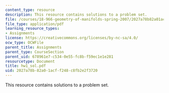 ```yaml
---
content_type: resource
description: This resource contains solutions to a problem set.
file: /courses/18-966-geometry-of-manifolds-spring-2007/2027a78b82a01acff248c8fb2e2f3720_hw1_sol.pdf
file_type: application/pdf
learning_resource_types:
- Assignments
license: https://creativecommons.org/licenses/by-nc-sa/4.0/
ocw_type: OCWFile
parent_title: Assignments
parent_type: CourseSection
parent_uid: 678961e7-c534-0e55-fc8b-f59ec1e1e281
resourcetype: Document
title: hw1_sol.pdf
uid: 2027a78b-82a0-1acf-f248-c8fb2e2f3720
---
```

This resource contains solutions to a problem set.